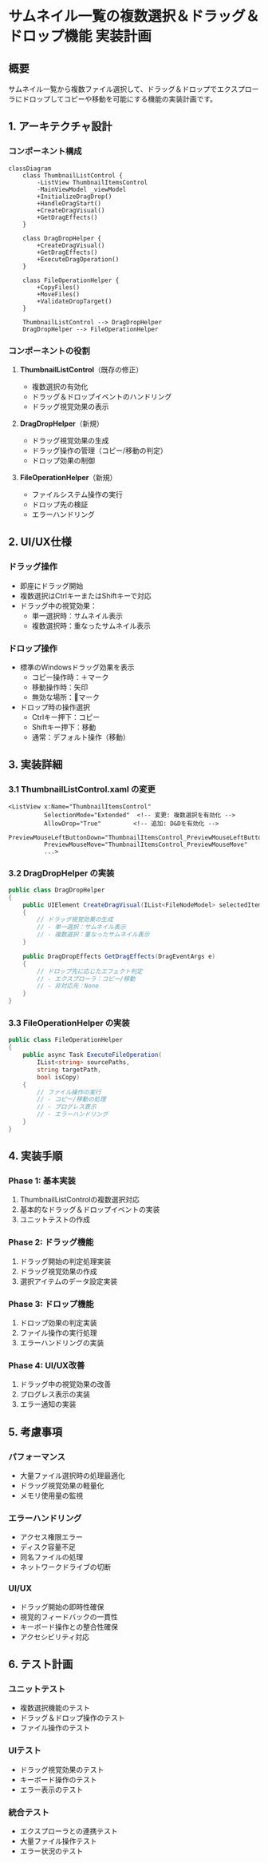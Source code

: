 # サムネイル一覧の複数選択＆ドラッグ＆ドロップ機能 実装計画

## 概要
サムネイル一覧から複数ファイル選択して、ドラッグ＆ドロップでエクスプローラにドロップしてコピーや移動を可能にする機能の実装計画です。

## 1. アーキテクチャ設計

### コンポーネント構成

```mermaid
classDiagram
    class ThumbnailListControl {
        -ListView ThumbnailItemsControl
        -MainViewModel _viewModel
        +InitializeDragDrop()
        +HandleDragStart()
        +CreateDragVisual()
        +GetDragEffects()
    }

    class DragDropHelper {
        +CreateDragVisual()
        +GetDragEffects()
        +ExecuteDragOperation()
    }

    class FileOperationHelper {
        +CopyFiles()
        +MoveFiles()
        +ValidateDropTarget()
    }

    ThumbnailListControl --> DragDropHelper
    DragDropHelper --> FileOperationHelper
```

### コンポーネントの役割

1. **ThumbnailListControl**（既存の修正）
   - 複数選択の有効化
   - ドラッグ＆ドロップイベントのハンドリング
   - ドラッグ視覚効果の表示

2. **DragDropHelper**（新規）
   - ドラッグ視覚効果の生成
   - ドラッグ操作の管理（コピー/移動の判定）
   - ドロップ効果の制御

3. **FileOperationHelper**（新規）
   - ファイルシステム操作の実行
   - ドロップ先の検証
   - エラーハンドリング

## 2. UI/UX仕様

### ドラッグ操作
- 即座にドラッグ開始
- 複数選択はCtrlキーまたはShiftキーで対応
- ドラッグ中の視覚効果：
  - 単一選択時：サムネイル表示
  - 複数選択時：重なったサムネイル表示

### ドロップ操作
- 標準のWindowsドラッグ効果を表示
  - コピー操作時：＋マーク
  - 移動操作時：矢印
  - 無効な場所：🚫マーク
- ドロップ時の操作選択
  - Ctrlキー押下：コピー
  - Shiftキー押下：移動
  - 通常：デフォルト操作（移動）

## 3. 実装詳細

### 3.1 ThumbnailListControl.xaml の変更
```xaml
<ListView x:Name="ThumbnailItemsControl"
          SelectionMode="Extended"  <!-- 変更: 複数選択を有効化 -->
          AllowDrop="True"         <!-- 追加: D&Dを有効化 -->
          PreviewMouseLeftButtonDown="ThumbnailItemsControl_PreviewMouseLeftButtonDown"
          PreviewMouseMove="ThumbnailItemsControl_PreviewMouseMove"
          ...>
```

### 3.2 DragDropHelper の実装
```csharp
public class DragDropHelper
{
    public UIElement CreateDragVisual(IList<FileNodeModel> selectedItems)
    {
        // ドラッグ視覚効果の生成
        // - 単一選択：サムネイル表示
        // - 複数選択：重なったサムネイル表示
    }

    public DragDropEffects GetDragEffects(DragEventArgs e)
    {
        // ドロップ先に応じたエフェクト判定
        // - エクスプローラ：コピー/移動
        // - 非対応先：None
    }
}
```

### 3.3 FileOperationHelper の実装
```csharp
public class FileOperationHelper
{
    public async Task ExecuteFileOperation(
        IList<string> sourcePaths,
        string targetPath,
        bool isCopy)
    {
        // ファイル操作の実行
        // - コピー/移動の処理
        // - プログレス表示
        // - エラーハンドリング
    }
}
```

## 4. 実装手順

### Phase 1: 基本実装
1. ThumbnailListControlの複数選択対応
2. 基本的なドラッグ＆ドロップイベントの実装
3. ユニットテストの作成

### Phase 2: ドラッグ機能
1. ドラッグ開始の判定処理実装
2. ドラッグ視覚効果の作成
3. 選択アイテムのデータ設定実装

### Phase 3: ドロップ機能
1. ドロップ効果の判定実装
2. ファイル操作の実行処理
3. エラーハンドリングの実装

### Phase 4: UI/UX改善
1. ドラッグ中の視覚効果の改善
2. プログレス表示の実装
3. エラー通知の実装

## 5. 考慮事項

### パフォーマンス
- 大量ファイル選択時の処理最適化
- ドラッグ視覚効果の軽量化
- メモリ使用量の監視

### エラーハンドリング
- アクセス権限エラー
- ディスク容量不足
- 同名ファイルの処理
- ネットワークドライブの切断

### UI/UX
- ドラッグ開始の即時性確保
- 視覚的フィードバックの一貫性
- キーボード操作との整合性確保
- アクセシビリティ対応

## 6. テスト計画

### ユニットテスト
- 複数選択機能のテスト
- ドラッグ＆ドロップ操作のテスト
- ファイル操作のテスト

### UIテスト
- ドラッグ視覚効果のテスト
- キーボード操作のテスト
- エラー表示のテスト

### 統合テスト
- エクスプローラとの連携テスト
- 大量ファイル操作テスト
- エラー状況のテスト
